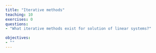 ```yaml
---
title: "Iterative methods"
teaching: 10
exercises: 0
questions:
- "What iterative methods exist for solution of linear systems?"

objectives:
- ""
---
```



